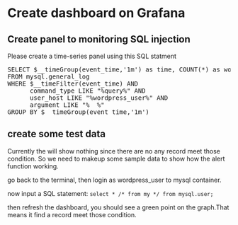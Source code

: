 # Create dashboard on Grafana

## Create panel to monitoring SQL injection
Please create a time-series panel using this SQL statment
<pre class="file" data-target="clipboard">
SELECT $__timeGroup(event_time,'1m') as time, COUNT(*) as wordpress_user
FROM mysql.general_log
WHERE $__timeFilter(event_time) AND
      command_type LIKE "%query%" AND
      user_host LIKE "%wordpress_user%" AND
      argument LIKE "%  %"
GROUP BY $__timeGroup(event_time,'1m')
</pre>

## create some test data

Currently the will show nothing since there are no any record meet those condition. So we need to makeup some sample data to show how the alert function working.

go back to the terminal, then login as wordpress_user to mysql container.

now input a SQL statement:
`select * /* from my */ from mysql.user;`

then refresh the dashboard, you should see a green point on the graph.That means it find a record meet those condition.
